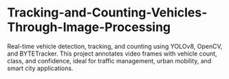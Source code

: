 # Tracking-and-Counting-Vehicles-Through-Image-Processing
Real-time vehicle detection, tracking, and counting using YOLOv8, OpenCV, and BYTETracker. This project annotates video frames with vehicle count, class, and confidence, ideal for traffic management, urban mobility, and smart city applications.
